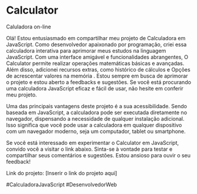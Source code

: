 # Calculator
 Caluladora on-line


Olá! Estou entusiasmado em compartilhar meu projeto de Calculadora em JavaScript. Como desenvolvedor apaixonado por programação, criei essa calculadora interativa para aprimorar meus estudos na linguagem JavaScript. Com uma interface amigável e funcionalidades abrangentes, O Calculator permite realizar operações matemáticas básicas e avançadas. Além disso, adicionei recursos extras, como histórico de cálculos e Opções de acrescentar valores na memória . Estou sempre em busca de aprimorar o projeto e estou aberto a feedbacks e sugestões. Se você está procurando uma calculadora JavaScript eficaz e fácil de usar, não hesite em conferir meu projeto. 

Uma das principais vantagens deste projeto é a sua acessibilidade. Sendo baseada em JavaScript, a calculadora pode ser executada diretamente no navegador, dispensando a necessidade de qualquer instalação adicional. Isso significa que você pode usar a calculadora em qualquer dispositivo com um navegador moderno, seja um computador, tablet ou smartphone.

Se você está interessado em experimentar o Calculator em JavaScript, convido você a visitar o link abaixo. Sinta-se à vontade para testar e compartilhar seus comentários e sugestões. Estou ansioso para ouvir o seu feedback!

Link do projeto: [Inserir o link do projeto aqui]

#CalculadoraJavaScript #DesenvolvedorWeb